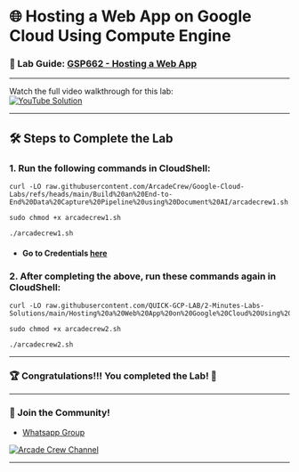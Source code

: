 # 🌐 Hosting a Web App on Google Cloud Using Compute Engine
### 📖 Lab Guide: [GSP662 - Hosting a Web App](https://www.cloudskillsboost.google/focuses/11952?catalog_rank=%7B%22rank%22%3A3%2C%22num_filters%22%3A0%2C%22has_search%22%3Atrue%7D&parent=catalog&search_id=38606878)

--- 

Watch the full video walkthrough for this lab:  
[![YouTube Solution](https://img.shields.io/badge/YouTube-Watch%20Solution-red?style=flat&logo=youtube)](https://www.youtube.com/watch?v=wjSrI-UHmM8)

---

## 🛠️ Steps to Complete the Lab

### 1. Run the following commands in **CloudShell**:

```
curl -LO raw.githubusercontent.com/ArcadeCrew/Google-Cloud-Labs/refs/heads/main/Build%20an%20End-to-End%20Data%20Capture%20Pipeline%20using%20Document%20AI/arcadecrew1.sh

sudo chmod +x arcadecrew1.sh

./arcadecrew1.sh
```
* #### Go to Credentials [here](https://console.cloud.google.com/apis/credentials)

### 2. After completing the above, run these commands again in **CloudShell**:

```
curl -LO raw.githubusercontent.com/QUICK-GCP-LAB/2-Minutes-Labs-Solutions/main/Hosting%20a%20Web%20App%20on%20Google%20Cloud%20Using%20Compute%20Engine/arcadecrew2.sh

sudo chmod +x arcadecrew2.sh

./arcadecrew2.sh
```

---

### 🏆 Congratulations!!! You completed the Lab! 🎉

---

### 🤝 Join the Community!

- [Whatsapp Group](https://chat.whatsapp.com/FbVg9NI6Dp4CzfdsYmy0AE)  

[![Arcade Crew Channel](https://img.shields.io/badge/YouTube-Arcade%20Crew-red?style=flat&logo=youtube)](https://www.youtube.com/@Arcade61432)

---
